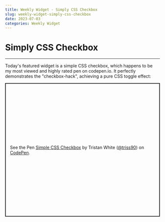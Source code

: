 ```yaml
---
title: Weekly Widget - Simply CSS Checkbox
slug: weekly-widget-simply-css-checkbox
date: 2023-07-03
categories: Weekly Widget
---
```


# Simply CSS Checkbox

<p class='timestamp'><time datetime='03-07-2023'03-07-2023</time></p>
<hr>

Today's featured widget is a simple CSS checkbox, which happens to be my most viewed and highly rated pen on codepen.io. It perfectly demonstrates the "checkbox-hack", achieving a pure CSS toggle effect:

<p class="codepen" data-height="435.21875" data-default-tab="result" data-slug-hash="PbKWxM" data-user="triss90" style="height: 435.21875px; box-sizing: border-box; display: flex; align-items: center; justify-content: center; border: 2px solid; margin: 1em 0; padding: 1em;">
  <span>See the Pen <a href="https://codepen.io/triss90/pen/PbKWxM">
  Simple CSS Checkbox</a> by Tristan  White (<a href="https://codepen.io/triss90">@triss90</a>)
  on <a href="https://codepen.io">CodePen</a>.</span>
</p>
<script async src="https://cpwebassets.codepen.io/assets/embed/ei.js"></script>
